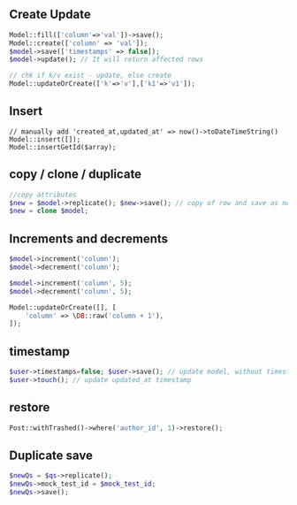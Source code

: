 ## Create Update

```php
Model::fill(['column'=>'val'])->save();
Model::create(['column' => 'val']);
$model->save(['timestamps' => false]);
$model->update(); // It will return affected rows

// chk if k/v exist - update, else create
Model::updateOrCreate(['k'=>'v'],['k1'=>'v1']); 
```

## Insert
```
// manually add 'created_at,updated_at' => now()->toDateTimeString()
Model::insert([]); 
Model::insertGetId($array);
```

## copy / clone / duplicate
```php
//copy attributes
$new = $model->replicate(); $new->save(); // copy of row and save as new
$new = clone $model;
```

## Increments and decrements
```php
$model->increment('column');
$model->decrement('column');

$model->increment('column', 5);
$model->decrement('column', 5);

Model::updateOrCreate([], [
    'column' => \DB::raw('column + 1'),
]);
```

## timestamp
```php
$user->timestamps=false; $user->save(); // update model, without timestamp
$user->touch(); // update updated_at timestamp
```

## restore
```php
Post::withTrashed()->where('author_id', 1)->restore();
```

## Duplicate save
```php
$newQs = $qs->replicate();
$newQs->mock_test_id = $mock_test_id;
$newQs->save();
```
